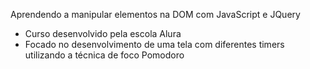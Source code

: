 Aprendendo a manipular elementos na DOM com JavaScript e JQuery
- Curso desenvolvido pela escola Alura
- Focado no desenvolvimento de uma tela com diferentes timers utilizando a técnica de foco Pomodoro
